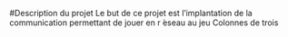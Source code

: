 ﻿#Description du projet
Le but de ce projet est l’implantation de la communication permettant de jouer en r ́eseau au jeu
Colonnes de trois